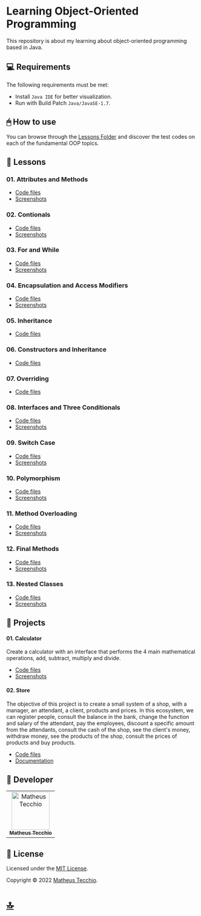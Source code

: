 # Learning Object-Oriented Programming
This repository is about my learning about object-oriented programming based in Java.

## 💻 Requirements
The following requirements must be met:
* Install `Java IDE` for better visualization.
* Run with Build Patch `Java/JavaSE-1.7`.

## 🖱 How to use
You can browse through the [Lessons Folder](./Lessons) and discover the test codes on each of the fundamental OOP topics.

## 📖 Lessons
### 01. Attributes and Methods
* [Code files](./Lessons/01-Attributes-and-Methods/src/calc/)
* [Screenshots](./Lessons/01-Attributes-and-Methods/Screenshots/)
### 02. Contionals
* [Code files](./Lessons/02-Conditionals/src/situation/)
* [Screenshots](./Lessons/02-Conditionals/Screenshots/)
### 03. For and While
* [Code files](./Lessons/03-For-and-While/src/)
* [Screenshots](./Lessons/03-For-and-While/Screenshots/)
### 04. Encapsulation and Access Modifiers
* [Code files](./Lessons/04-Encapsulation-and-Access-Modifiers/src/calc/)
* [Screenshots](./Lessons/04-Encapsulation-and-Access-Modifiers/Screenshots/)
### 05. Inheritance
* [Code files](./Lessons/05-Inheritance/src/registration/)
### 06. Constructors and Inheritance
* [Code files](./Lessons/06-Constructors-and-Inheritance/src/association/)
### 07. Overriding
* [Code files](./Lessons/07-Overriding/src/calculator/)
### 08. Interfaces and Three Conditionals
* [Code files](./Lessons/08-Interfaces-and-Three-Conditionals/src/Calculator/)
* [Screenshots](./Lessons/08-Interfaces-and-Three-Conditionals/Screenshots/)
### 09. Switch Case
* [Code files](./Lessons/09-Switch-Case/src/weekDay/)
* [Screenshots](./Lessons/09-Switch-Case/Screenshots/)
### 10. Polymorphism
* [Code files](./Lessons/10-Polymorphism/src/polymorphism/)
* [Screenshots](./Lessons/10-Polymorphism/Screenshots/)
### 11. Method Overloading
* [Code files](./Lessons/11-Method-Overloadind/src/calculator/)
* [Screenshots](./Lessons/11-Method-Overloadind/Screenshots/)
### 12. Final Methods
* [Code files](./Lessons/12-Final-Methods/src/finalmethods/)
* [Screenshots](./Lessons/12-Final-Methods/Screenshots/)
### 13. Nested Classes
* [Code files](./Lessons/13-Nested-Classes/src/calculator/)
* [Screenshots](./Lessons/13-Nested-Classes/Screenshots/)

## 📐 Projects
#### 01. Calculator
Create a calculator with an interface that performs the 4 main mathematical operations, add, subtract, multiply and divide.
* [Code files](./Calculator-Project/src/calculator/)
* [Screenshots](./Calculator-Project/Screenshots/)
#### 02. Store
The objective of this project is to create a small system of a shop, with a manager, an attendant, a client, products and prices. In this ecosystem, we can register people, consult the balance in the bank, change the function and salary of the attendant, pay the employees, discount a specific amount from the attendants, consult the cash of the shop, see the client's money, withdraw money, see the products of the shop, consult the prices of products and buy products.
* [Code files](./Store-Project/src/store/)
* [Documentation](./Store-Project/Documentation.pdf)



## 📛 Developer

<table>
  <tr>
    <td align="center">
      <a href="#">
        <img src="https://avatars.githubusercontent.com/u/52295230?v=4" width="100px;" alt="Matheus Tecchio"/><br>
        <sub>
          <b>Matheus Tecchio</b>
        </sub>
      </a>
    </td>
</table>
  
## 📝 License

Licensed under the [MIT License](./LICENSE).

Copyright © 2022 [Matheus Tecchio](https://github.com/matheustecchio).

# [🔝](#learning-object-oriented-programming)
